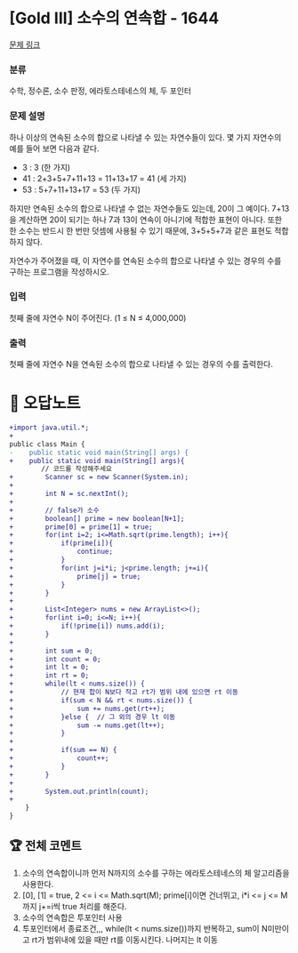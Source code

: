 # [Gold III] 소수의 연속합 - 1644 

[문제 링크](https://www.acmicpc.net/problem/1644) 

### 분류

수학, 정수론, 소수 판정, 에라토스테네스의 체, 두 포인터

### 문제 설명

<p>하나 이상의 연속된 소수의 합으로 나타낼 수 있는 자연수들이 있다. 몇 가지 자연수의 예를 들어 보면 다음과 같다.</p>

<ul>
	<li>3 : 3 (한 가지)</li>
	<li>41 : 2+3+5+7+11+13 = 11+13+17 = 41 (세 가지)</li>
	<li>53 : 5+7+11+13+17 = 53 (두 가지)</li>
</ul>

<p>하지만 연속된 소수의 합으로 나타낼 수 없는 자연수들도 있는데, 20이 그 예이다. 7+13을 계산하면 20이 되기는 하나 7과 13이 연속이 아니기에 적합한 표현이 아니다. 또한 한 소수는 반드시 한 번만 덧셈에 사용될 수 있기 때문에, 3+5+5+7과 같은 표현도 적합하지 않다.</p>

<p>자연수가 주어졌을 때, 이 자연수를 연속된 소수의 합으로 나타낼 수 있는 경우의 수를 구하는 프로그램을 작성하시오.</p>

### 입력 

 <p>첫째 줄에 자연수 N이 주어진다. (1 ≤ N ≤ 4,000,000)</p>

### 출력 

 <p>첫째 줄에 자연수 N을 연속된 소수의 합으로 나타낼 수 있는 경우의 수를 출력한다.</p>



#  🚀  오답노트 

```diff
+import java.util.*;
+
public class Main {
-    public static void main(String[] args) {
+    public static void main(String[] args){
        // 코드를 작성해주세요
+        Scanner sc = new Scanner(System.in);
+        
+        int N = sc.nextInt();
+        
+        // false가 소수
+        boolean[] prime = new boolean[N+1];
+        prime[0] = prime[1] = true;
+        for(int i=2; i<=Math.sqrt(prime.length); i++){
+            if(prime[i]){
+                continue;
+            }
+            for(int j=i*i; j<prime.length; j+=i){
+                prime[j] = true;
+            }
+        }
+        
+        List<Integer> nums = new ArrayList<>();
+        for(int i=0; i<=N; i++){
+            if(!prime[i]) nums.add(i);
+        }
+        
+        int sum = 0;
+        int count = 0;
+        int lt = 0;
+        int rt = 0;
+        while(lt < nums.size()) {
+            // 현재 합이 N보다 작고 rt가 범위 내에 있으면 rt 이동
+            if(sum < N && rt < nums.size()) {
+                sum += nums.get(rt++);
+            }else {  // 그 외의 경우 lt 이동
+                sum -= nums.get(lt++);
+            }
+            
+            if(sum == N) {
+                count++;
+            }
+        }
+        
+        System.out.println(count);
+        
    }
}

```


 ## 🏆 전체 코멘트 

1. 소수의 연속합이니까 먼저 N까지의 소수를 구하는 에라토스테네스의 체 알고리즘을 사용한다.
2. [0], [1] = true, 2 <= i <= Math.sqrt(M); prime[i]이면 건너뛰고, i*i <= j <= M까지 j+=i씩 true 처리를 해준다.
3. 소수의 연속합은 투포인터 사용
4. 투포인터에서 종료조건,,, while(lt < nums.size())까지 반복하고, sum이 N미만이고 rt가 범위내에 있을 때만 rt를 이동시킨다. 나머지는 lt 이동 